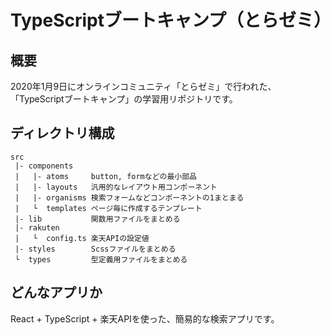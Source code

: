 # TypeScriptブートキャンプ（とらゼミ）
## 概要
2020年1月9日にオンラインコミュニティ「とらゼミ」で行われた、「TypeScriptブートキャンプ」の学習用リポジトリです。
## ディレクトリ構成
```
src
 |- components
 |   |- atoms     button, formなどの最小部品
 |   |- layouts   汎用的なレイアウト用コンポーネント
 |   |- organisms 検索フォームなどコンポーネントの1まとまる
 |   └  templates ページ毎に作成するテンプレート
 |- lib           関数用ファイルをまとめる 
 |- rakuten
 |   └  config.ts 楽天APIの設定値
 |- styles        Scssファイルをまとめる
 └  types         型定義用ファイルをまとめる
 ```

 ## どんなアプリか
 React + TypeScript + 楽天APIを使った、簡易的な検索アプリです。